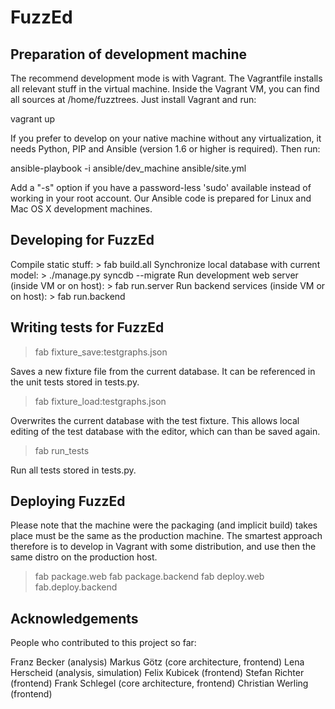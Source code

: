 # FuzzEd

## Preparation of development machine

The recommend development mode is with Vagrant. The Vagrantfile installs all relevant stuff in the virtual machine. Inside the Vagrant VM, you can find all sources at /home/fuzztrees. Just install Vagrant and run:

vagrant up

If you prefer to develop on your native machine without any virtualization, it needs Python, PIP and Ansible  (version 1.6 or higher is required). Then run:

ansible-playbook -i ansible/dev_machine ansible/site.yml

Add a "-s" option if you have a password-less 'sudo' available instead of working in your root account. Our Ansible code is prepared for Linux and Mac OS X development machines.

## Developing for FuzzEd

Compile static stuff:                              > fab build.all
Synchronize local database with current model:     > ./manage.py syncdb --migrate
Run development web server (inside VM or on host): > fab run.server
Run backend services (inside VM or on host):       > fab run.backend

## Writing tests for FuzzEd
> fab fixture_save:testgraphs.json

Saves a new fixture file from the current database. It can be referenced
in the unit tests stored in tests.py.

> fab fixture_load:testgraphs.json

Overwrites the current database with the test fixture. This allows local
editing of the test database with the editor, which can than be saved again.

> fab run_tests

Run all tests stored in tests.py.

## Deploying FuzzEd

Please note that the machine were the packaging (and implicit build) takes place must be the same as the production machine. The smartest approach therefore is to develop in Vagrant with some distribution, and use then the same distro on the production host.

> fab package.web
> fab package.backend
> fab deploy.web
> fab.deploy.backend

## Acknowledgements

People who contributed to this project so far:

Franz Becker      (analysis)
Markus Götz       (core architecture, frontend)
Lena Herscheid    (analysis, simulation)
Felix Kubicek     (frontend)
Stefan Richter    (frontend)
Frank Schlegel    (core architecture, frontend)
Christian Werling (frontend)

